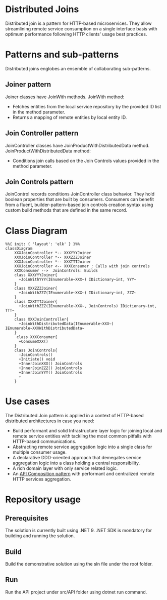 # Distributed Joins

Distributed join is a pattern for HTTP-based microservices.
They allow streamlining remote service consumption on a single interface basis with optimum performance following HTTP clients' usage best practices.

# Patterns and sub-patterns

Distributed joins englobes an ensemble of collaborating sub-patterns.

## Joiner pattern

Joiner classes have JoinWith methods.
JoinWith method: 
   - Fetches entities from the local service repository by the provided ID list in the method parameter.
   - Returns a mapping of remote entities by local entity ID.
     
## Join Controller pattern

JoinController classes have JoinProductWithDistributedData method.
JoinProductWithDistributedData method:
  - Conditions join calls based on the Join Controls values provided in the method parameter.

## Join Controls pattern

JoinControl records conditions JoinController class behavior.
They hold boolean properties that are built by consumers.
Consumers can benefit from a fluent, builder-pattern-based join controls creation syntax using custom build methods that are defined in the same record.

# Class Diagram

```mermaid
%%{ init: { 'layout': 'elk' } }%%
classDiagram
    XXXJoinController *-- XXXYYYJoiner
    XXXJoinController *-- XXXZZZJoiner
    XXXJoinController *-- XXXTTTJoiner
    XXXJoinController <-- XXXConsumer : Calls with join controls
    XXXConsumer -->  JoinControls: Builds
    class XXXYYYJoiner{
      +JoinWithYYY(IEnumerable~XXX~) IDictionary~int, YYY~
    }
    class XXXZZZJoiner{
      +JoinWithZZZ(IEnumerable~XXX~) IDictionary~int, ZZZ~
    }
    class XXXTTTJoiner{
      +JoinWithZZZ(IEnumerable~XXX~, JoinControls) IDictionary~int, TTT~
    }
    class XXXJoinController{
      +JoinWithDistributedData(IEnumerable~XXX~) IEnumerable~XXXWithDistributedData~
    }
     class XXXConsumer{
      +ConsumeXXX()
    }
    class JoinControls{
      -JoinControls()
      +Initiate() void
      +InnerJoinXXX() JoinControls
      +InnerJoinZZZ() JoinControls
      +InnerJoinYYY() JoinControls
      +
    }
```

# Use cases
The Distributed Join pattern is applied in a context of HTTP-based distributed architectures in case you need:
  - Build performant and solid Infrastructure layer logic for joining local and remote service entities with tackling the most common pitfalls with HTTP-based communications.
  - Abstracting remote service aggregation logic into a single class for multiple consumer usage.
  - A declarative DDD-oriented approach that demegates service aggregation logic into a class holding a central responsibility.
  - A rich domain layer with only service related logic.
  - An [API Composition pattern](https://microservices.io/patterns/data/api-composition.html) with performant and centralized remote HTTP services aggregation. 
  
# Repository usage

## Prerequisites

The solution is currently built using .NET 9.
.NET SDK is mondatory for building and running the solution.

## Build

Build the demonstrative solution using the sln file under the root folder.

## Run

Run the API project under src/API folder using dotnet run command.
